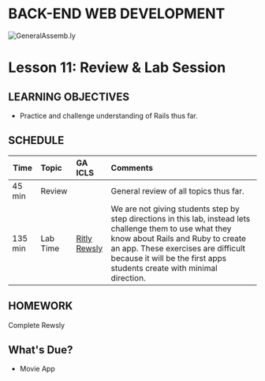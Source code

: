 BACK-END WEB DEVELOPMENT
============================

![GeneralAssemb.ly](https://github.com/generalassembly/ga-ruby-on-rails-for-devs/raw/master/images/ga.png "GeneralAssemb.ly")


Lesson 11: Review & Lab Session
========

LEARNING OBJECTIVES
--------

*	Practice and challenge understanding of Rails thus far.


SCHEDULE
--------

| Time        | Topic| GA ICLS| Comments |
| ------------- |:-------------|:-------------------|:-------------------|
| 45 min | Review |  | General review of all topics thus far.|
| 135 min | Lab Time | [Ritly](exercises/README.md) <br> [Rewsly](exercises/README.md) | We are not giving students step by step directions in this lab, instead lets challenge them to use what they know about Rails and Ruby to create an app. These exercises are difficult because it will be the first apps students create with minimal direction.|



HOMEWORK
--------

Complete Rewsly


What's Due?
--------

*	Movie App
 